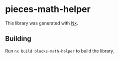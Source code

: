 # pieces-math-helper

This library was generated with [Nx](https://nx.dev).

## Building

Run `nx build blocks-math-helper` to build the library.
